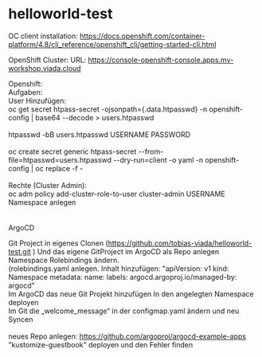 # helloworld-test

OC client installation:
https://docs.openshift.com/container-platform/4.8/cli_reference/openshift_cli/getting-started-cli.html <br>

OpenShift Cluster:
URL:
https://console-openshift-console.apps.mv-workshop.viada.cloud

Openshift: <br>
Aufgaben: <br>
User Hinzufügen: <br>
oc get secret htpass-secret -ojsonpath={.data.htpasswd} -n openshift-config | base64 --decode > users.htpasswd <br>
<br>
htpasswd -bB users.htpasswd USERNAME PASSWORD <br>
<br>
oc create secret generic htpass-secret --from-file=htpasswd=users.htpasswd --dry-run=client -o yaml -n openshift-config | oc replace -f - <br>
<br>
Rechte (Cluster Admin): <br>
oc adm policy add-cluster-role-to-user cluster-admin USERNAME <br>
Namespace anlegen <br>
<br>
<br>
ArgoCD <br>

Git Project in eigenes Clonen (https://github.com/tobias-viada/helloworld-test.git ) Und das eigene GitProject im ArgoCD als Repo anlegen <br>
Namespace Rolebindings ändern. <br>
(rolebindings.yaml anlegen. Inhalt hinzufügen:
"apiVersion: v1
kind: Namespace
metadata:
  name: <Namespace Name>
  labels:
    argocd.argoproj.io/managed-by: argocd"
<br>
Im ArgoCD das neue Git Projekt hinzufügen
In den angelegten Namespace deployen
<br>
Im Git die „welcome_message“ in der configmap.yaml ändern und neu Syncen
<br>
<br>
neues Repo anlegen: https://github.com/argoproj/argocd-example-apps
"kustomize-guestbook" deployen und den Fehler finden

